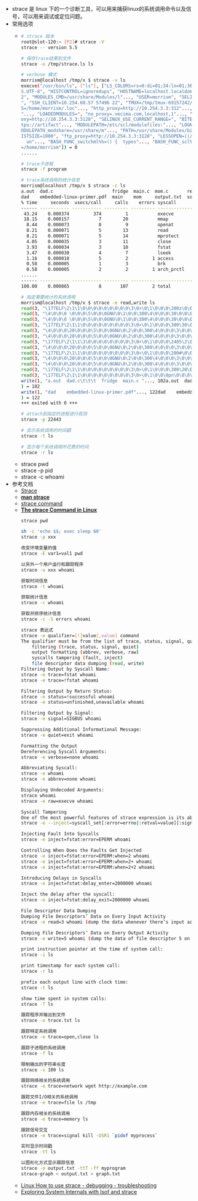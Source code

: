 - strace 是 linux 下的一个诊断工具，可以用来捕获linux的系统调用命令以及信号，可以用来调试或定位问题。
- 常用选项
	- ```bash
	  # strace 版本
	  root@slot-120:~ [P2]# strace -V
	  strace -- version 5.5
	  
	  # 保存trace结果到文件
	  strace -o /tmp/strace.ls ls
	  
	  # verbose 模式
	  morrism@localhost /tmp/x $ strace -v ls
	  execve("/usr/bin/ls", ["ls"], ["LS_COLORS=rs=0:di=01;34:ln=01;36"..., "SSH_CONNECTION=10.254.2.112 6437"..., "MODULES_RUN_QUARANTINE=LD_LIBRAR"..., "LANG=en_U
	  S.UTF-8", "HISTCONTROL=ignoredups", "HOSTNAME=localhost.localdomain", "KDEDIRS=/usr", "JENKINS_FPGA_URL=http://jenkins."..., "S_COLORS=auto", "XDG_SESSION_ID=
	  2", "MODULES_CMD=/usr/share/Modules/l"..., "USER=morrism", "SELINUX_ROLE_REQUESTED=", "PWD=/tmp/x", "SSH_ASKPASS=/usr/libexec/openssh"..., "HOME=/home/morrism
	  ", "SSH_CLIENT=10.254.60.57 57496 22", "TMUX=/tmp/tmux-69157242/default,"..., "SELINUX_LEVEL_REQUESTED=", "https_proxy=http://10.254.3.3:31"..., "XDG_DATA_DIR
	  S=/home/morrism/.loc"..., "http_proxy=http://10.254.3.3:312"..., "ARTIFACTORY_EXT_URL=https://arti"..., "CSCOPE_EDITOR=vim", "BB_MIRROR_URL=ssh://git@bitbucke
	  "..., "LOADEDMODULES=", "no_proxy=.vecima.com,localhost,1"..., "SSH_TTY=/dev/pts/0", "MAIL=/var/spool/mail/morrism", "TERM=screen", "SHELL=/bin/bash", "all_pr
	  oxy=http://10.254.3.3:3128", "SELINUX_USE_CURRENT_RANGE=", "BITBUCKET_MIRROR=ssh://git@bitbu"..., "TMUX_PANE=%47", "SHLVL=2", "MANPATH=:", "ARTIFACTORY_URL=ht
	  tps://artifact"..., "MODULEPATH=/etc/scl/modulefiles:"..., "LOGNAME=morrism", "DBUS_SESSION_BUS_ADDRESS=unix:pa"..., "XDG_RUNTIME_DIR=/run/user/691572"..., "M
	  ODULEPATH_modshare=/usr/share/m"..., "PATH=/usr/share/Modules/bin:/usr"..., "PS1=\\[\\033[01;32m\\]\\u@\\h \\[\\033["..., "MODULESHOME=/usr/share/Modules", "H
	  ISTSIZE=1000", "ftp_proxy=http://10.254.3.3:3128", "LESSOPEN=||/usr/bin/lesspipe.sh "..., "BASH_FUNC_module%%=() {  _module"..., "BASH_FUNC__module_raw%%=() {
	    un"..., "BASH_FUNC_switchml%%=() {  types"..., "BASH_FUNC_scl%%=() {  if [ \"$1\" "..., "BASH_FUNC_ml%%=() {  module ml \""..., "_=/usr/bin/strace", "OLDPWD
	  =/home/morrism"]) = 0
	  ......
	  
	  # trace子进程
	  strace -f program
	  
	  # trace系统调用的统计信息
	  morrism@localhost /tmp/x $ strace -c ls
	  a.out  dad.c                      fridge  main.c  mom.c       result.txt  t1.sh  test1    test.c        test.o       trace1.txt
	  dad    embedded-linux-primer.pdf  main    mom     output.txt  softlink    test   test1.c  test_dynamic  test_static  trace2.txt
	  % time     seconds  usecs/call     calls    errors syscall
	  ------ ----------- ----------- --------- --------- ----------------
	   43.24    0.000374         374         1           execve
	   18.15    0.000157           7        20           mmap
	    8.44    0.000073           8         9           openat
	    8.21    0.000071           5        13           read
	    8.21    0.000071           5        14           mprotect
	    4.05    0.000035           3        11           close
	    3.93    0.000034           3        10           fstat
	    3.47    0.000030           4         7           lseek
	    1.16    0.000010           5         2         1 access
	    0.58    0.000005           1         3           brk
	    0.58    0.000005           2         2         1 arch_prctl
	  ......
	  ------ ----------- ----------- --------- --------- ----------------
	  100.00    0.000865           8       107         2 total
	  
	  # 指定需要统计的系统调用
	  morrism@localhost /tmp/x $ strace -e read,write ls
	  read(3, "\177ELF\2\1\1\0\0\0\0\0\0\0\0\0\3\0>\0\1\0\0\0\200z\0\0\0\0\0\0"..., 832) = 832
	  read(3, "\4\0\0\0 \0\0\0\5\0\0\0GNU\0\1\0\0\300\4\0\0\0\30\0\0\0\0\0\0\0"..., 48) = 48
	  read(3, "\4\0\0\0 \0\0\0\5\0\0\0GNU\0\1\0\0\300\4\0\0\0\30\0\0\0\0\0\0\0"..., 48) = 48
	  read(3, "\177ELF\2\1\1\0\0\0\0\0\0\0\0\0\3\0>\0\1\0\0\0\300\30\0\0\0\0\0\0"..., 832) = 832
	  read(3, "\4\0\0\0\20\0\0\0\5\0\0\0GNU\0\2\0\0\300\4\0\0\0\3\0\0\0\0\0\0\0", 32) = 32
	  read(3, "\4\0\0\0\20\0\0\0\5\0\0\0GNU\0\2\0\0\300\4\0\0\0\3\0\0\0\0\0\0\0", 32) = 32
	  read(3, "\177ELF\2\1\1\3\0\0\0\0\0\0\0\0\3\0>\0\1\0\0\0\2405\2\0\0\0\0\0"..., 832) = 832
	  read(3, "\4\0\0\0\20\0\0\0\5\0\0\0GNU\0\2\0\0\300\4\0\0\0\3\0\0\0\0\0\0\0", 32) = 32
	  read(3, "\177ELF\2\1\1\0\0\0\0\0\0\0\0\0\3\0>\0\1\0\0\0\200#\0\0\0\0\0\0"..., 832) = 832
	  read(3, "\4\0\0\0\20\0\0\0\5\0\0\0GNU\0\2\0\0\300\4\0\0\0\3\0\0\0\0\0\0\0", 32) = 32
	  read(3, "\4\0\0\0\20\0\0\0\5\0\0\0GNU\0\2\0\0\300\4\0\0\0\3\0\0\0\0\0\0\0", 32) = 32
	  read(3, "\177ELF\2\1\1\0\0\0\0\0\0\0\0\0\3\0>\0\1\0\0\0\300\20\0\0\0\0\0\0"..., 832) = 832
	  read(3, "\177ELF\2\1\1\0\0\0\0\0\0\0\0\0\3\0>\0\1\0\0\0pn\0\0\0\0\0\0"..., 832) = 832
	  write(1, "a.out  dad.c\t\t\t  fridge  main.c "..., 102a.out  dad.c                        fridge  main.c  mom.c       result.txt  t1.sh  test1    test.c     test.o        trace1.txt
	  ) = 102
	  write(1, "dad    embedded-linux-primer.pdf"..., 122dad    embedded-linux-primer.pdf  main         mom     output.txt  softlink    test   test1.c  test_dynamictest_static  trace2.txt
	  ) = 122
	  +++ exited with 0 +++
	  
	  # attach到指定的进程进行观测
	  strace -p 22443
	  
	  # 显示系统调用的时间戳
	  strace -t ls
	  
	  # 显示每个系统调用所花费的时间
	  strace -r ls
	  
	  
	  ```
	- strace pwd
	- strace -p pid
	- strace -c whoami
- 参考文档
	- [Strace](https://eklitzke.org/strace)
	- [**man strace**](https://man7.org/linux/man-pages/man1/strace.1.html)
	- [strace command](https://www.baeldung.com/linux/strace-command)
	- [**The strace Command in Linux**](https://www.baeldung.com/linux/strace-command)
		```bash
		strace pwd

		sh -c 'echo $$; exec sleep 60'
		strace -p xxx

		改变环境变量的值
		strace -E var1=val1 pwd

		以另外一个用户运行和跟踪程序
		strace -u xxx whoami

		获取时间信息
		strace -t whoami

		获取统计信息
		strace -c whoami

		获取并排序统计信息
		strace -c -S errors whoami

		strace 表达式
		strace -e qualifier=[!]value[,value] command
		The qualifier must be from the list of trace, status, signal, quiet, abbrev, verbose, raw, read, write, fault, and inject.
			filtering (trace, status, signal, quiet)
			output formatting (abbrev, verbose, raw)
			syscalls tampering (fault, inject)
			file descriptor data dumping (read, write)
		Filtering Output by Syscall Name:
		strace -e trace=fstat whoami
		strace -e trace=!fstat whoami

		Filtering Output by Return Status:
		strace -e status=!successful whoami
		strace -e status=unfinished,unavailable whoami

		Filtering Output by Signal:
		strace -e signal=SIGBUS whoami

		Suppressing Additional Informational Message:
		strace -e quiet=exit whoami

		Formatting the Output
		Dereferencing Syscall Arguments:
		strace -e verbose=none whoami

		Abbreviating Syscall:
		strace -e whoami
		strace -e abbrev=none whoami

		Displaying Undecoded Arguments:
		strace whoami
		strace -e raw=execve whoami

		Syscall Tampering
		One of the most powerful features of strace expression is its ability to alter the syscall behavior using inject and fault qualifiers
		strace -e --inject=syscall_set[:error=errno|:retval=value][:signal=sig][:syscall=syscall][:delay_enter=delay][:delay_exit=delay][:when=expr] command

		Injecting Fault Into Syscalls
		strace -e inject=fstat:error=EPERM whoami

		Controlling When Does the Faults Get Injected
		strace -e inject=fstat:error=EPERM:when=2 whoami
		strace -e inject=fstat:error=EPERM:when=2+ whoami
		strace -e inject=fstat:error=EPERM:when=2+2 whoami

		Introducing Delays in Syscalls
		strace -e inject=fstat:delay_enter=2000000 whoami

		Inject the delay after the syscall:
		strace -e inject=fstat:delay_exit=2000000 whoami

		File Descriptor Data Dumping
		Dumping File Descriptors’ Data on Every Input Activity
		strace -e read=3 whoami (dump the data whenever there’s input activity on file descriptor 3)

		Dumping File Descriptors’ Data on Every Output Activity
		strace -e write=5 whoami (dump the data of file descriptor 5 on every output activity)

		print instruction pointer at the time of system call:
		strace -i ls

		print timestamp for each system call:
		strace -r ls

		prefix each output line with clock time:
		strace -t ls

		show time spent in system calls:
		strace -T ls

		跟踪程序并输出到文件
		strace -o trace.txt ls

		跟踪特定系统调用
		strace -e trace=open,close ls

		跟踪子进程的系统调用
		strace -f ls

		限制输出的字符串长度
		strace -s 100 ls

		跟踪网络相关的系统调用
		strace -e trace=network wget http://example.com

		跟踪文件I/O相关的系统调用
		strace -e trace=file ls /tmp

		跟踪内存相关的系统调用
		strace -e trace=memory ls

		跟踪信号交互
		strace -e trace=signal kill -USR1 `pidof myprocess`

		实时显示时间戳
		strace -tt ls

		以图形化方式显示跟踪信息
		strace -o output.txt -ttT -ff myprogram
		strace-graph < output.txt > graph.txt
		```
	- [Linux How to use strace - debugging - troubleshooting](https://www.math-linux.com/linux/tutorials/article/linux-how-to-use-strace-debugging-troubleshooting)
	- [Exploring System Internals with lsof and strace](http://www.myhowto.org/solving-problems/7-exploring-system-internals-with-lsof-and-strace/)